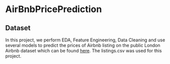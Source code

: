 # AirBnbPricePrediction

## Dataset
In this project, we perform EDA, Feature Engineering, Data Cleaning and use several models to predict the prices of Airbnb listing on the public London Airbnb dataset which can be found [here](https://www.kaggle.com/datasets/labdmitriy/airbnb). The listings.csv was used for this project.
